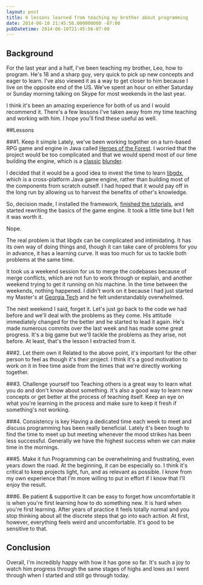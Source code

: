 ```yaml
---
layout: post
title: 6 lessons learned from teaching my brother about programming
date: 2014-06-10 21:45:56.000000000 -07:00
pubDatetime: 2014-06-10T21:45:56-07:00
---
```

## Background
For the last year and a half, I've been teaching my  brother, Leo, how to
program. He's 18 and a sharp guy, very quick to pick up new concepts and eager
to learn. I've also viewed it as a way to get closer to him because I live on
the opposite end of the US. We've spent an hour on either Saturday or Sunday
morning talking on Skype for most weekends in the last year.

I think it's been an amazing experience for both of us and I would recommend
it. There's a few lessons I've taken away from my time teaching and working
with him. I hope you'll find these useful as well.


##Lessons

###1. Keep it simple
Lately, we've been working together on a turn-based RPG game and engine in Java
called [Heroes of the Forest](https://github.com/Boredgamer/HeroesOfTheForest).
I worried that the project would be too complicated and that we would spend
most of our time building the engine, which is
a [classic](http://scientificninja.com/blog/write-games-not-engines)
[blunder](http://www.altdev.co/2011/12/17/why-on-earth-would-we-write-our-own-game-engine/). 

I decided that it would be a good idea to invest the time to learn
[libgdx](http://libgdx.badlogicgames.com/), which is a cross-platform Java game
engine, rather than building most of the components from scratch outself. I had
hoped that it would pay off in the long run by allowing us to harvest the
benefits of other's knowledge. 

So, decision made, I installed the framework, [finished the
tutorials](https://github.com/kevinlondon/java-libgdx-drop-example), and
started rewriting the basics of the game engine. It took a little time but
I felt it was worth it.

Nope.

The real problem is that libgdx can be complicated and intimidating. It has its
own way of doing things and, though it can take care of problems for you in
advance, it has a learning curve. It was too much for us to tackle both
problems at the same time. 

It took us a weekend session for us to merge the codebases because of merge
conflicts, which are not fun to work through or explain, and another weekend
trying to get it running on his machine. In the time between the weekends,
nothing happened. I didn't work on it because I had just started my Master's at
[Georgia Tech](http://www.omscs.gatech.edu/) and he felt understandably
overwhelmed.

The next weekend I said, forget it. Let's just go back to the code we had
before and we'll deal with the problems as they come. His attitude immediately
changed for the better and he started to lead it again. He's made numerous
commits over the last week and has made some great progress. It's a big game
but we'll tackle the problems as they arise, not before. At least, that's the
lesson I extracted from it.

###2. Let them own it
Related to the above point, it's important for the other person to feel as
though it's their project. I think it's a good motivation to work on it in free
time aside from the times that we're directly working together.

###3. Challenge yourself too
Teaching others is a great way to learn what you do and don't know about
something. It's also a good way to learn new concepts or get better at the
process of teaching itself. Keep an eye on what you're learning in the process
and make sure to keep it fresh if something's not working.

###4. Consistency is key
Having a dedicated time each week to meet and discuss programming has been
really beneficial. Lately it's been tough to find the time to meet up but
meeting whenever the mood strikes has been less successful. Generally we have
the highest success when we can make time in the mornings.

###5. Make it fun
Programming can be overwhelming and frustrating, even years down the road. At
the beginning, it can be especially so. I think it's critical to keep projects
light, fun, and as relevant as possible. I know from my own experience that I'm
more willing to put in effort if I know that I'll enjoy the result.

###6. Be patient & supportive
It can be easy to forget how uncomfortable it is when you're first learning how
to do something new.  It is hard  when you're first learning. After years of
practice it feels totally normal and you stop thinking about all the discrete
steps that go into each action. At first, however, everything feels weird and
uncomfortable. It's good to be sensitive to that.

## Conclusion
Overall, I'm incredibly happy with how it has gone so far. It's such a joy to
watch him progress through the same stages of highs and lows as I went through
when I started and still go through today.
